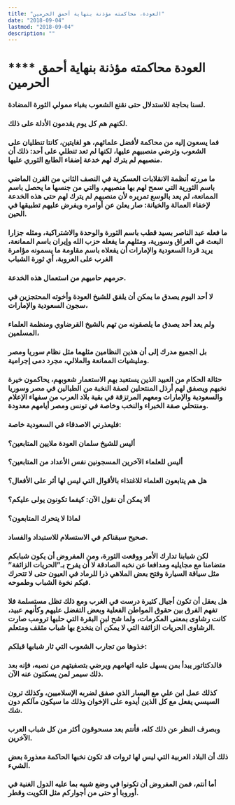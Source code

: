 ```yaml
---
title: "العودة، محاكمته مؤذنة بنهاية أحمق الحرمين"
date: "2018-09-04"
lastmod: "2018-09-04"
description: ""
---
```

# **** **العودة محاكمته مؤذنة بنهاية أحمق الحرمين**

### لسنا بحاجة للاستدلال حتى نقنع الشعوب بغباء ممولي الثورة المضادة.

### لكنهم هم كل يوم يقدمون الأدلة على ذلك.

### فما يسعون إليه من محاكمة لأفضل علمائهم، هو لغايتين، كانتا تنطليان على الشعوب وترضي منصبيهم عليها، لكنها لم تعد تنطلي على أحد: ذلك أن منصبهم لم يترك لهم خدعة إضفاء الطابع الثوري عليها.

### ما مررته أنظمة الانقلابات العسكرية في النصف الثاني من القرن الماضي باسم الثورية التي سمح لهم بها منصبهم، والتي من جنسها ما يحصل باسم الممانعة، لم يعد بالوسع تمريره لأن منصبهم لم يترك لهم حتى هذه الخدعة لإخفاء العمالة والخيانة: صار يعلن عن أوامره ويفرض عليهم تطبيقها في الحين.

### ما فعله عبد الناصر بسيد قطب باسم الثورة والوحدة والاشتراكية، ومثله جزارا البعث في العراق وسورية، ومثلهم ما يفعله حزب الله وإيران باسم الممانعة، يريد قردا السعودية والإمارات أن يفعلاه باسم مقاومة ما يسمونه مؤامرة الغرب على العروبة، أي ثورة الشباب

### حرمهم حاميهم من استعمال هذه الخدعة.

### لا أحد اليوم يصدق ما يمكن أن يلفق للشيخ العودة وأخوته المحتجزين في سجون السعودية والإمارات،

### ولم يعد أحد يصدق ما يلصقونه من تهم بالشيخ القرضاوي ومنظمة العلماء المسلمين،

### بل الجميع مدرك إلى أن هذين النظامين مثلهما مثل نظام سوريا ومصر ومليشيات الممانعة والملالي، مجرد دمى إجرامية.

### حثالة الحكام من العبيد الذين يستعبد بهم الاستعمار شعوبهم، يحاكمون خيرة نخبهم ويصفق لهم أرذل المنتحلين لصفة النخبة من الطبالين في مصر وسوريا والسعودية والإمارات ومعهم المرتزقة في بقية بلاد العرب من سفهاء الإعلام ومنتحلي صفة الخبراء والنخب وخاصة في تونس ومصر أيامهم معدودة.

### فليعذرني الاصدقاء في السعودية خاصة:

### أليس للشيخ سلمان العودة ملايين المتابعين؟

### أليس للعلماء الآخرين المسجونين نفس الأعداد من المتابعين؟

### هل هم يتابعون العلماء للاغتذاء بالأقوال التي ليس لها أثر على الأفعال؟

### ألا يمكن أن نقول الآن: كيفما تكونون يولى عليكم؟

### لماذا لا يتحرك المتابعون؟

### صحيح سبقناكم في الاستسلام للاستبداد والفساد.

### لكن شبابنا تدارك الأمر ووقعت الثورة، ومن المفروض أن يكون شبابكم متضامنا مع مجايليه ومدافعا عن نخبه الصادقة لا أن يفرح بـ”الحريات الزائفة” مثل سياقة السيارة وفتح بعض الملاهي ذرا للرماد في العيون حتى لا تتحرك فيكم نخوة الشباب وطموحه.

### هل يعقل أن تكون أجيال كثيرة درست في الغرب ومع ذلك تظل مستسلمة فلا تفهم الفرق بين حقوق المواطن الفعلية وبعض التفضل عليهم وكأنهم عبيد، كانت رشاوى بمعنى المكرمات، ولما شح لبن البقرة التي حلبها ترومب صارت الرشاوى الحريات الزائفة التي لا يمكن أن ينخدع بها شباب مثقف ومتعلم.

### خذوها من تجارب الشعوب التي ثار شبابها قبلكم:

### فالدكتاتور يبدأ بمن يسهل عليه اتهامهم ويرضي بتصفيتهم من نصبه، فإنه بعد ذلك سيمر لمن يسكتون عنه الآن.

### كذلك عمل ابن علي مع اليسار الذي صفق لضربه الإسلاميين، وكذلك ترون السيسي يفعل مع كل الذين أيدوه على الإخوان وذلك ما سيكون مآلكم دون شك.

### وبصرف النظر عن ذلك كله، فأنتم بعد مسحوقون أكثر من كل شباب العرب الآخرين.

### ذلك أن البلاد العربية التي ليس لها ثروات قد تكون نخبها الحاكمة معذورة بعض الشيء.

### أما أنتم، فمن المفروض أن تكونوا في وضع شبيه بما عليه الدول الغنية في أوروبا أو حتى من أجواركم مثل الكويت وقطر.

###